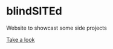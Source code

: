 # blindSITEd
Website to showcast some side projects

[Take a look](https://closer2u.github.io/blindSITEd/)
